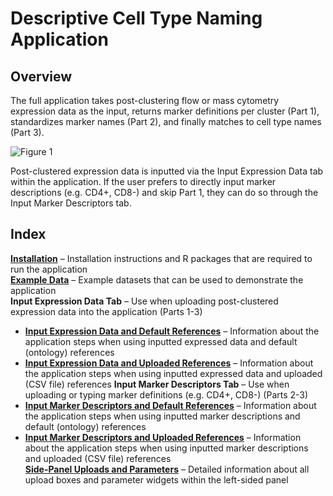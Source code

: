 # **Descriptive Cell Type Naming Application**

## Overview
The full application takes post-clustering flow or mass cytometry expression data as the input, returns marker definitions per cluster (Part 1), standardizes marker names (Part 2), and finally matches to cell type names (Part 3). 

 
![Figure 1](https://github.com/user-attachments/assets/fd6ec134-f358-43cd-b891-cce9790c5bf2)

Post-clustered expression data is inputted via the Input Expression Data tab within the application. If the user prefers to directly input marker descriptions (e.g. CD4+, CD8-) and skip Part 1, they can do so through the Input Marker Descriptors tab.



  
## Index
**[Installation](GOOGLE.COM)** – Installation instructions and R packages that are required to run the application  
**[Example Data]()** – Example datasets that can be used to demonstrate the application   
**Input Expression Data Tab** – Use when uploading post-clustered expression data into the application (Parts 1-3)  
*	**[Input Expression Data and Default References]()** – Information about the application steps when using inputted expressed data and default (ontology) references  
*	**[Input Expression Data and Uploaded References]()** – Information about the application steps when using inputted expressed data and uploaded (CSV file) references
**Input Marker Descriptors Tab** – Use when uploading or typing marker definitions (e.g. CD4+, CD8-) (Parts 2-3)  
*	**[Input Marker Descriptors and Default References]()** – Information about the application steps when using inputted marker descriptions and default (ontology) references  
*	**[Input Marker Descriptors and Uploaded References]()** – Information about the application steps when using inputted marker descriptions and uploaded (CSV file) references  
**[Side-Panel Uploads and Parameters]()** – Detailed information about all upload boxes and parameter widgets within the left-sided panel  
